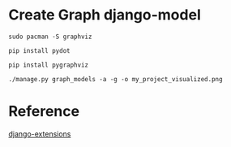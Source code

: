 # Create Graph django-model
`sudo pacman -S graphviz`

`pip install pydot`

`pip install pygraphviz`

`./manage.py graph_models -a -g -o my_project_visualized.png`

# Reference

[django-extensions](https://django-extensions.readthedocs.io/en/latest/graph_models.html#selecting-a-library)
